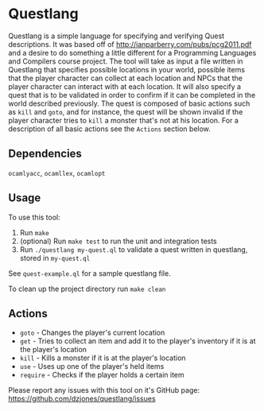 # Questlang

Questlang is a simple language for specifying and verifying Quest descriptions. It was based off of http://ianparberry.com/pubs/pcg2011.pdf and a desire to do something a little different for a Programming Languages and Compilers course project.
The tool will take as input a file written in Questlang that specifies possible locations in your world, possible items that the player character can collect at each location and NPCs that the player character can interact with at each location.
It will also specify a quest that is to be validated in order to confirm if it can be completed in the world described previously.
The quest is composed of basic actions such as `kill` and `goto`, and for instance, the quest will be shown invalid if the player character tries to `kill` a monster that's not at his location.
For a description of all basic actions see the `Actions` section below.

## Dependencies

`ocamlyacc`, `ocamllex`, `ocamlopt`

## Usage

To use this tool:
1. Run `make`
2. (optional) Run `make test` to run the unit and integration tests
3. Run `./questlang my-quest.ql` to validate a quest written in questlang, stored in `my-quest.ql`

See `quest-example.ql` for a sample questlang file.

To clean up the project directory run `make clean`

## Actions
* `goto` - Changes the player's current location
* `get` - Tries to collect an item and add it to the player's inventory if it is at the player's location
* `kill` - Kills a monster if it is at the player's location
* `use` - Uses up one of the player's held items
* `require` - Checks if the player holds a certain item


Please report any issues with this tool on it's GitHub page: https://github.com/dzjones/questlang/issues
